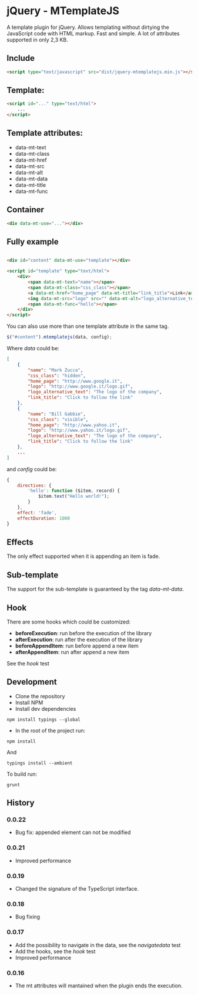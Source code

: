 # jQuery - MTemplateJS
A template plugin for jQuery. Allows templating without dirtying the JavaScript code with HTML markup. Fast and simple.
A lot of attributes supported in only 2,3 KB.

## Include
```html
<script type="text/javascript" src="dist/jquery-mtemplatejs.min.js"></script>
```

## Template:
```html
<script id="..." type="text/html">
    ...
</script>
```

## Template attributes:
* data-mt-text
* data-mt-class
* data-mt-href
* data-mt-src
* data-mt-alt
* data-mt-data
* data-mt-title
* data-mt-func

## Container
```html
<div data-mt-use="..."></div>
```

## Fully example
```html

<div id="content" data-mt-use="template"></div>

<script id="template" type="text/html">
    <div>
        <span data-mt-text="name"></span>
        <span data-mt-class="css_class"></span>
        <a data-mt-href="home_page" data-mt-title="link_title">Link</a>
        <img data-mt-src="logo" src="" data-mt-alt="logo_alternative_text"/>
        <span data-mt-func="hello"></span>
    </div>
</script>

```
You can also use more than one template attribute in the same tag.
```javascript
$("#content").mtemplatejs(data, config);
```

Where _data_ could be:
```json
[
    {
        "name": "Mark Zucca",
        "css_class": "hidden",
        "home_page": "http://www.google.it",
        "logo": "http://www.google.it/logo.gif",
        "logo_alternative_text": "The logo of the company",
        "link_title": "Click to follow the link"
    },
    {
        "name": "Bill Gabbie",
        "css_class": "visible",
        "home_page": "http://www.yahoo.it",
        "logo": "http://www.yahoo.it/logo.gif",
        "logo_alternative_text": "The logo of the company",
        "link_title": "Click to follow the link"
    },
    ...
]
```

and _config_ could be:
```js
{
    directives: {
        'hello': function ($item, record) {
            $item.text("Hello world!");
        }
    },
    effect: 'fade',
    effectDuration: 1000
}
```

## Effects
The only effect supported when it is appending an item is fade.

## Sub-template
The support for the sub-template is guaranteed by the tag _data-mt-data_.

## Hook
There are some hooks which could be customized:
- **beforeExecution**: run before the execution of the library
- **afterExecution**: run after the execution of the library
- **beforeAppendItem**: run before append a new item 
- **afterAppendItem**: run after append a new item 

See the *hook* test

## Development
- Clone the repository
- Install NPM
- Install dev dependencies
```
npm install typings --global
```
- In the root of the project run:
```
npm install
```
And
```
typings install --ambient
```
To build run:
```
grunt
```

## History

### 0.0.22
- Bug fix: appended element can not be modified

### 0.0.21
- Improved performance

### 0.0.19
- Changed the signature of the TypeScript interface.

### 0.0.18
- Bug fixing

### 0.0.17
- Add the possibility to navigate in the data, see the *navigatedata* test
- Add the hooks, see the *hook* test
- Improved performance

### 0.0.16
- The mt attributes will mantained when the plugin ends the execution.